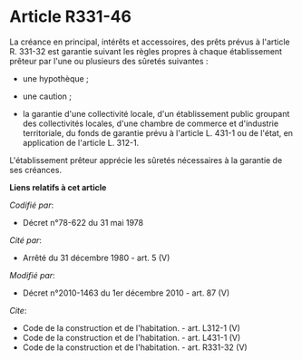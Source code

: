 # Article R331-46

La créance en principal, intérêts et accessoires, des prêts prévus à l'article R. 331-32 est garantie suivant les règles
propres à chaque établissement prêteur par l'une ou plusieurs des sûretés suivantes :

- une hypothèque ;

- une caution ;

- la garantie d'une collectivité locale, d'un établissement public groupant des collectivités locales, d'une chambre de
commerce et d'industrie territoriale, du fonds de garantie prévu à l'article L. 431-1 ou de l'état, en application de
l'article L. 312-1. 

L'établissement prêteur apprécie les sûretés nécessaires à la garantie de ses créances.

**Liens relatifs à cet article**

_Codifié par_:

  - Décret n°78-622 du 31 mai 1978

_Cité par_:

  - Arrêté du 31 décembre 1980 - art. 5 (V)

_Modifié par_:

  - Décret n°2010-1463 du 1er décembre 2010 - art. 87 (V)

_Cite_:

  - Code de la construction et de l'habitation. - art. L312-1 (V)
  - Code de la construction et de l'habitation. - art. L431-1 (V)
  - Code de la construction et de l'habitation. - art. R331-32 (V)
